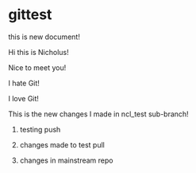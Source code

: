 # gittest

this is new document!

Hi this is Nicholus!

Nice to meet you!

I hate Git!

I love Git!


This is the new changes I made in ncl_test sub-branch!


1. testing push

2. changes made to test pull

3. changes in mainstream repo

